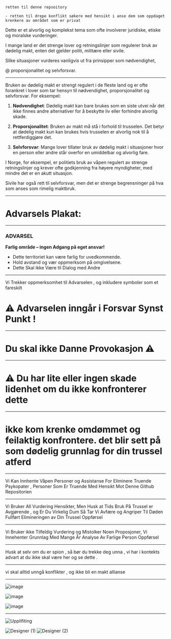 

```

retten til denne repsoitory

- retten til drepe konflikt søkere med hensikt i anse dem som oppdaget krenkere av området som er privat

```

Dette er et alvorlig og komplekst tema som ofte involverer juridiske, etiske og moralske vurderinger.

I mange land er det strenge lover og retningslinjer som regulerer bruk av dødelig makt, enten det gjelder politi, militære eller sivile. 

Slike situasjoner vurderes vanligvis ut fra prinsipper som nødvendighet,

@ proporsjonalitet og selvforsvar.




--------------------------


Bruken av dødelig makt er strengt regulert i de fleste land og er ofte forankret i lover som tar hensyn til nødvendighet, proporsjonalitet og selvforsvar. For eksempel:

1. **Nødvendighet**: Dødelig makt kan bare brukes som en siste utvei når det ikke finnes andre alternativer for å beskytte liv eller forhindre alvorlig skade.
   
2. **Proporsjonalitet**: Bruken av makt må stå i forhold til trusselen. Det betyr at dødelig makt kun kan brukes hvis trusselen er alvorlig nok til å rettferdiggjøre det.

3. **Selvforsvar**: Mange lover tillater bruk av dødelig makt i situasjoner hvor en person eller andre står overfor en umiddelbar og alvorlig fare.

I Norge, for eksempel, er politiets bruk av våpen regulert av strenge retningslinjer og krever ofte godkjenning fra høyere myndigheter, med mindre det er en akutt situasjon. 

Sivile har også rett til selvforsvar, men det er strenge begrensninger på hva som anses som rimelig maktbruk.

--------------------------


# Advarsels Plakat:

---

### **ADVARSEL**
**Farlig område – ingen Adgang på eget ansvar!**

- Dette territoriet kan være farlig for uvedkommende.
- Hold avstand og vær oppmerksom på omgivelsene.
- Dette Skal ikke Være til Dialog med Andre

---

Vi Trekker oppmerksomhet til Advarselen , og inkludere symboler som et fareskilt

# ⚠️ Advarselen inngår i Forsvar Synst Punkt  !


--------------------------



# Du skal ikke Danne Provokasjon  ⚠️

--------------

# ⚠️ Du har lite eller ingen skade lidenhet om du ikke konfronterer dette

---------------

# ikke kom krenke omdømmet og feilaktig konfrontere. det blir sett på som dødelig grunnlag for din trussel atferd

-----------------

Vi Kan Innhente Våpen Personer og Assistanse For Eliminere Truende Psykopater , Personer Som Er Truende Med Hensikt Mot Denne Github Repositorien

-----------------

Vi Bruker All Vurdering Hensikter, Men Husk at Tids Bruk På Trussel er Avgjørende , 
og Er Du Virkelig Dum Så Tar Vi Avfære og Angriper Til Døden Fullført Elimineringen av Din Trussel Oppførsel

-----------------

Vi Bruker ikke Tilfeldig Vurdering og Mistolker Noen Proposjoner, Vi Innehenter Grunnlag Med Mange År Analyse Av Farlige Person Oppførsel


---------------

Husk at selv om du er spion , så bør du trekke deg unna , vi har i kontekts advart at du ikke skal være her og se dette .

------------------

vi skal alltid unngå konflikter , og ikke bli en makt allianse



---------------------------------


![image](https://github.com/user-attachments/assets/ac6bd4ec-9574-4606-81d8-3fe50367fe3f)

![image](https://github.com/user-attachments/assets/586110b6-8060-4b63-8c24-ab8cd415742b)

![image](https://github.com/user-attachments/assets/00086e68-fa32-4237-951d-912c0ccb4f3c)


-------------------------------

![Upplifiting](https://github.com/user-attachments/assets/230a7616-2970-43e9-afc0-24269c7e43fb)



![Designer (1)](https://github.com/user-attachments/assets/faef8a30-68eb-48bb-b9ae-f742dc041c7f)
![Designer (2)](https://github.com/user-attachments/assets/3a663b59-726f-4e86-b5a0-356b5bc05f2f)
